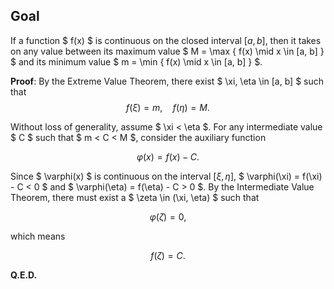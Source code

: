 ## Goal

If a function $ f(x) $ is continuous on the closed interval $[a, b]$, then it takes on any value between its maximum value $ M = \max \{ f(x) \mid x \in [a, b] \} $ and its minimum value $ m = \min \{ f(x) \mid x \in [a, b] \} $.

**Proof**: By the Extreme Value Theorem, there exist $ \xi, \eta \in [a, b] $ such that
$$
f(\xi) = m, \quad f(\eta) = M.
$$

Without loss of generality, assume $ \xi < \eta $. For any intermediate value $ C $ such that $ m < C < M $, consider the auxiliary function

$$
\varphi(x) = f(x) - C.
$$

Since $ \varphi(x) $ is continuous on the interval $[ \xi, \eta ]$, $ \varphi(\xi) = f(\xi) - C < 0 $ and $ \varphi(\eta) = f(\eta) - C > 0 $. By the Intermediate Value Theorem, there must exist a $ \zeta \in (\xi, \eta) $ such that

$$
\varphi(\zeta) = 0,
$$

which means

$$
f(\zeta) = C.
$$

**Q.E.D.**